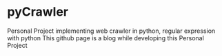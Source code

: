 # pyCrawler
Personal Project implementing web crawler in python, regular expression with python
This github page is a blog while developing this Personal Project
